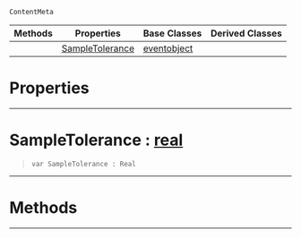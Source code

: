 `ContentMeta`

|Methods|Properties|Base Classes|Derived Classes|
|---|---|---|---|
| |[ SampleTolerance](https://github.com/ZilchEngine/ZilchDocs/blob/master/code_reference/class_reference/richanimation.markdown#sampletolerance-zero-eng)|[eventobject](https://github.com/ZilchEngine/ZilchDocs/blob/master/code_reference/class_reference/eventobject.markdown)| |


 #  Properties


---  
 #  SampleTolerance : [real](https://github.com/ZilchEngine/ZilchDocs/blob/master/code_reference/nada_base_types/real.markdown)

> 
> ``` lang=cpp, name=Nada
> var SampleTolerance : Real


---  
 #  Methods


---  
 

 
